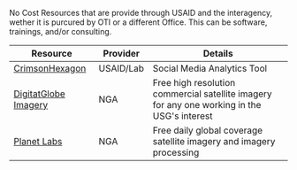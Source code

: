 No Cost Resources that are provide through USAID and the interagency, wether it is purcured by OTI or a different Office.  This can be software, trainings, and/or consulting.

| Resource | Provider | Details |
|----------|----------|---------|
| [CrimsonHexagon](https://www.crimsonhexagon.com) | USAID/Lab | Social Media Analytics Tool |
| [DigitatGlobe Imagery](https://evwhs.digitalglobe.com/) | NGA | Free high resolution commercial satellite imagery for any one working in the USG's interest |
| [Planet Labs](https://www.planet.com/) | NGA | Free daily global coverage satellite imagery and imagery processing |
